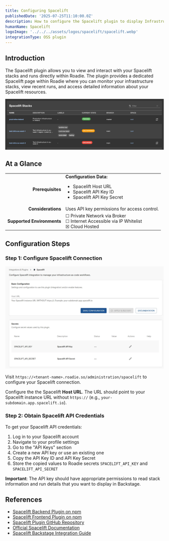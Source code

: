 ```yaml
---
title: Configuring Spacelift
publishedDate: '2025-07-25T11:10:00.0Z'
description: How to configure the Spacelift plugin to display Infrastructure-as-Code stacks and runs from Spacelift in Roadie.
humanName: Spacelift
logoImage: '../../../assets/logos/spacelift/spacelift.webp'
integrationType: OSS plugin
---
```


## Introduction

The Spacelift plugin allows you to view and interact with your Spacelift stacks and runs directly within Roadie. The plugin provides a dedicated Spacelift page within Roadie where you can monitor your infrastructure stacks, view recent runs, and access detailed information about your Spacelift resources.

![spacelift-page.webp](spacelift-page.webp)

## At a Glance

|                            |                                                                                                                            |
|---------------------------:|----------------------------------------------------------------------------------------------------------------------------|
|          **Prerequisites** | **Configuration Data:** <ul><li>Spacelift Host URL</li><li>Spacelift API Key ID</li><li>Spacelift API Key Secret</li></ul> |
|         **Considerations** | Uses API key permissions for access control.                                                                               |
| **Supported Environments** | ☐ Private Network via Broker <br /> ☐ Internet Accessible via IP Whitelist <br /> ☒ Cloud Hosted                           |


## Configuration Steps

### Step 1: Configure Spacelift Connection

![spacelift-config.webp](spacelift-config.webp)


Visit `https://<tenant-name>.roadie.so/administration/spacelift` to configure your Spacelift connection.

Configure the the Spacelift **Host URL**. The URL should point to your Spacelift instance URL without `https://` (e.g., `your-subdomain.app.spacelift.io`).


### Step 2: Obtain Spacelift API Credentials

To get your Spacelift API credentials:

1. Log in to your Spacelift account
2. Navigate to your profile settings
3. Go to the "API Keys" section
4. Create a new API key or use an existing one
5. Copy the API Key ID and API Key Secret
6. Store the copied values to Roadie secrets `SPACELIFT_API_KEY` and `SPACELIFT_API_SECRET`


**Important**: The API key should have appropriate permissions to read stack information and run details that you want to display in Backstage.


## References

- [Spacelift Backend Plugin on npm](https://www.npmjs.com/package/@spacelift-io/backstage-integration-backend)
- [Spacelift Frontend Plugin on npm](https://www.npmjs.com/package/@spacelift-io/backstage-integration-frontend)
- [Spacelift Plugin GitHub Repository](https://github.com/spacelift-io/backstage-plugins)
- [Official Spacelift Documentation](https://docs.spacelift.io/)
- [Spacelift Backstage Integration Guide](https://docs.spacelift.io/integrations/external-integrations/backstage)